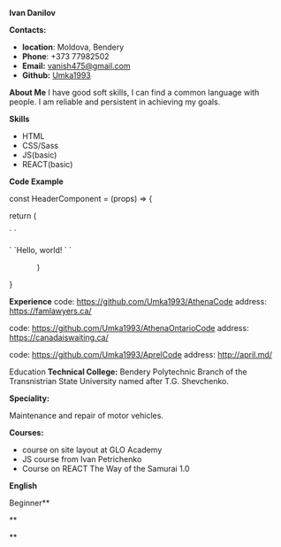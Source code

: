 **Ivan Danilov** 

**Contacts:** 

- **location**: Moldova, Bendery
- **Phone**: +373 77982502
- **Email:** vanish475@gmail.com
- **Github:** [Umka1993](https://github.com/Umka1993)

**About Me**
I have good soft skills, I can find a common language with people. I am reliable and persistent in achieving my goals.

**Skills**

- HTML
- CSS/Sass
- JS(basic)
- REACT(basic)



**Code Example**

const  HeaderComponent = (props) => {

return (

<div> 
`  	`<p> 
`    		`Hello, world! 
` 	`</p>

</div>

`    	`)

}

**Experience**
code: <https://github.com/Umka1993/AthenaCode>
address: https://famlawyers.ca/

code: <https://github.com/Umka1993/AthenaOntarioCode>
address: https://canadaiswaiting.ca/

code: <https://github.com/Umka1993/AprelCode>
address: http://april.md/

Education
**Technical College:** Bendery Polytechnic Branch of the Transnistrian State University named after T.G. Shevchenko.

**Speciality:**

Maintenance and repair of motor vehicles.

**Courses:**

- course on site layout at GLO Academy
- JS course from Ivan Petrichenko
- Сourse on REACT The Way of the Samurai 1.0

**English**

Beginner**





**






**


